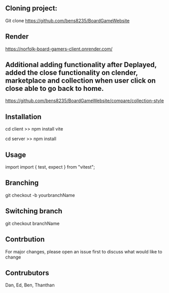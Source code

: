 ## Cloning project:

Git clone https://github.com/bens8235/BoardGameWebsite

## Render

https://norfolk-board-gamers-client.onrender.com/

## Additional adding functionality after Deplayed, added the close functionality on clender, marketplace and collection when user click on close able to go back to home. 

https://github.com/bens8235/BoardGameWebsite/compare/collection-style

## Installation

cd client >> npm install vite

cd server >> npm install

## Usage

import import { test, expect } from "vitest";

## Branching

git checkout -b yourbranchName

## Switching branch

git checkout branchName

## Contrbution

For major changes, please open an issue first to discuss what would like to change

## Contrubutors

Dan, Ed, Ben, Thanthan
